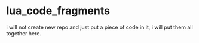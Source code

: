 # lua_code_fragments

i will not create new repo and just put a piece of code in it, i will put them all together here.

